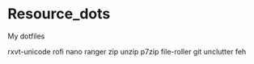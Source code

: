 # Resource_dots
My dotfiles

rxvt-unicode rofi nano
ranger zip unzip p7zip file-roller git
unclutter feh
